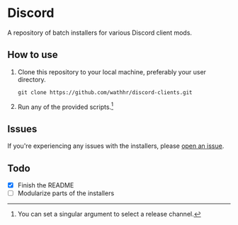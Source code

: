 # Discord
A repository of batch installers for various Discord client mods.

## How to use
1. Clone this repository to your local machine, preferably your user directory.
   ```
   git clone https://github.com/wathhr/discord-clients.git
   ```
2. Run any of the provided scripts.[^args]

[^args]: You can set a singular argument to select a release channel.

## Issues
If you're experiencing any issues with the installers, please [open an issue](https://github.com/wathhr/discord-clients/issues/new).

## Todo
- [x] Finish the README
- [ ] Modularize parts of the installers
